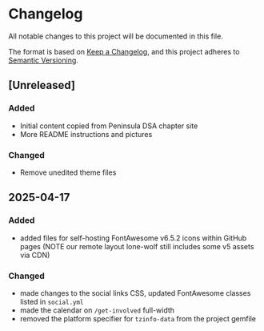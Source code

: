# Changelog

All notable changes to this project will be documented in this file.

The format is based on [Keep a Changelog](https://keepachangelog.com/en/1.0.0/),
and this project adheres to [Semantic Versioning](https://semver.org/spec/v2.0.0.html).

## [Unreleased]

### Added

- Initial content copied from Peninsula DSA chapter site
- More README instructions and pictures

### Changed

- Remove unedited theme files


## 2025-04-17

### Added

- added files for self-hosting FontAwesome v6.5.2 icons within GitHub pages (NOTE our remote layout lone-wolf still includes some v5 assets via CDN)

### Changed

- made changes to the social links CSS, updated FontAwesome classes listed in `social.yml`
- made the calendar on `/get-involved` full-width
- removed the platform specifier for `tzinfo-data` from the project gemfile 
